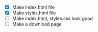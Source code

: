 - [x] Make index.html file
- [x] Make styles.html file
- [ ] Make index.html, styles.css look good
- [ ] Make a download page 
